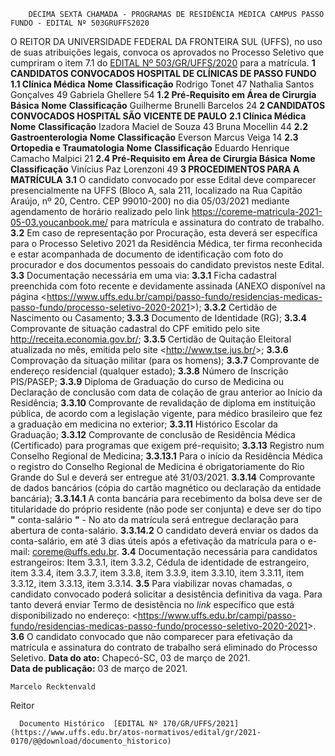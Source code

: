         DÉCIMA SEXTA CHAMADA - PROGRAMAS DE RESIDÊNCIA MÉDICA CAMPUS PASSO FUNDO - EDITAL Nº 503GRUFFS2020  

 O REITOR DA UNIVERSIDADE FEDERAL DA FRONTEIRA SUL (UFFS), no uso de suas atribuições legais, convoca os aprovados no Processo Seletivo que cumpriram o item 7.1 do [EDITAL Nº 503/GR/UFFS/2020](https://www.uffs.edu.br/atos-normativos/edital/gr/2020-0503) para a matrícula.  **1 CANDIDATOS CONVOCADOS HOSPITAL DE CLÍNICAS DE PASSO FUNDO** **1.1 Clínica Médica**     **Nome**   **Classificação**     Rodrigo Tonet   47     Nathalia Santos Gonçalves   49     Gabriela Ghellere   54     **1.2 Pré-Requisito em Área de Cirurgia Básica**     **Nome**   **Classificação**     Guilherme Brunelli Barcelos   24      **2 CANDIDATOS CONVOCADOS HOSPITAL SÃO VICENTE DE PAULO** **2.1 Clínica Médica**     **Nome**   **Classificação**     Izadora Maciel de Souza   43     Bruna Mocellin   44     **2.2 Gastroenterologia**     **Nome**   **Classificação**     Everson Marcus Veiga   14     **2.3 Ortopedia e Traumatologia**     **Nome**   **Classificação**     Eduardo Henrique Camacho Malpici   21     **2.4 Pré-Requisito em Área de Cirurgia Básica**     **Nome**   **Classificação**     Vinícius Paz Lorenzoni   49      **3 PROCEDIMENTOS PARA A MATRÍCULA** **3.1**  O candidato convocado por esse Edital deve comparecer presencialmente na UFFS (Bloco A, sala 211, localizado na Rua Capitão Araújo, nº 20, Centro. CEP 99010-200) no dia 05/03/2021 mediante agendamento de horário realizado pelo link <https://coreme-matricula-2021-05-03.youcanbook.me/> para matrícula e assinatura do contrato de trabalho. **3.2**  Em caso de representação por Procuração, esta deverá ser específica para o Processo Seletivo 2021 da Residência Médica, ter firma reconhecida e estar acompanhada de documento de identificação com foto do procurador e dos documentos pessoais do candidato previstos neste Edital. **3.3**  Documentação necessária em uma via: **3.3.1**  Ficha cadastral preenchida com foto recente e devidamente assinada (ANEXO disponível na página <<https://www.uffs.edu.br/campi/passo-fundo/residencias-medicas-passo-fundo/processo-seletivo-2020-2021>>); **3.3.2**  Certidão de Nascimento ou Casamento; **3.3.3**  Documento de Identidade (RG); **3.3.4**  Comprovante de situação cadastral do CPF emitido pelo site <http://receita.economia.gov.br/>; **3.3.5**  Certidão de Quitação Eleitoral atualizada no mês, emitida pelo site <<http://www.tse.jus.br/>>; **3.3.6**  Comprovação da situação militar (para os homens); **3.3.7**  Comprovante de endereço residencial (qualquer estado); **3.3.8**  Número de Inscrição PIS/PASEP; **3.3.9**  Diploma de Graduação do curso de Medicina ou Declaração de conclusão com data de colação de grau anterior ao Início da Residência; **3.3.10**  Comprovante de revalidação de diploma em instituição pública, de acordo com a legislação vigente, para médico brasileiro que fez a graduação em medicina no exterior; **3.3.11**  Histórico Escolar da Graduação; **3.3.12**  Comprovante de conclusão de Residência Médica (Certificado) para programas que exigem pré-requisito; **3.3.13**  Registro num Conselho Regional de Medicina; **3.3.13.1**  Para o início da Residência Médica o registro do Conselho Regional de Medicina é obrigatoriamente do Rio Grande do Sul e deverá ser entregue até 31/03/2021. **3.3.14**  Comprovante de dados bancários (cópia do cartão magnético ou declaração da entidade bancária); **3.3.14.1**  A conta bancária para recebimento da bolsa deve ser de titularidade do próprio residente (não pode ser conjunta) e deve ser do tipo **"** conta-salário **"**  - No ato da matrícula será entregue declaração para abertura de conta-salário. **3.3.14.2**  O candidato deverá enviar os dados da conta-salário, em até 3 dias úteis após a efetivação da matrícula para o e-mail: <coreme@uffs.edu.br>. **3.4**  Documentação necessária para candidatos estrangeiros: Item 3.3.1, item 3.3.2, Cédula de identidade de estrangeiro, item 3.3.4, item 3.3.7, item 3.3.8, item 3.3.9, item 3.3.10, item 3.3.11, item 3.3.12, item 3.3.13, item 3.3.14. **3.5**  Para viabilizar novas chamadas, o candidato convocado poderá solicitar a desistência definitiva da vaga. Para tanto deverá enviar Termo de desistência no *link*  específico que está disponibilizado no endereço: <<https://www.uffs.edu.br/campi/passo-fundo/residencias-medicas-passo-fundo/processo-seletivo-2020-2021>>. **3.6**  O candidato convocado que não comparecer para efetivação da matrícula e assinatura do contrato de trabalho será eliminado do Processo Seletivo.        **Data do ato:** Chapecó-SC, 03 de março de 2021.   
 **Data de publicação:**  03 de março de 2021. 

    Marcelo Recktenvald   
 Reitor 

      Documento Histórico  [EDITAL Nº 170/GR/UFFS/2021](https://www.uffs.edu.br/atos-normativos/edital/gr/2021-0170/@@download/documento_historico)     
      